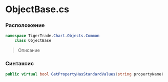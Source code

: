
# ObjectBase.cs
### Расположение
```csharp
namespace TigerTrade.Chart.Objects.Common  
    class ObjectBase
```

> Описание

### Синтаксис
```csharp
public virtual bool GetPropertyHasStandardValues(string propertyName)
```
